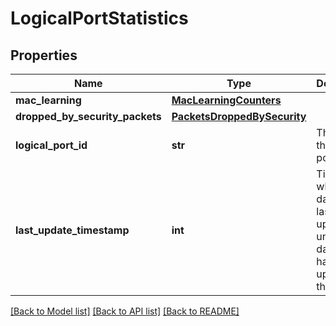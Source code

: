 # LogicalPortStatistics

## Properties
Name | Type | Description | Notes
------------ | ------------- | ------------- | -------------
**mac_learning** | [**MacLearningCounters**](MacLearningCounters.md) |  | [optional] 
**dropped_by_security_packets** | [**PacketsDroppedBySecurity**](PacketsDroppedBySecurity.md) |  | [optional] 
**logical_port_id** | **str** | The id of the logical port | [optional] 
**last_update_timestamp** | **int** | Timestamp when the data was last updated; unset if data source has never updated the data. | [optional] 

[[Back to Model list]](../README.md#documentation-for-models) [[Back to API list]](../README.md#documentation-for-api-endpoints) [[Back to README]](../README.md)

